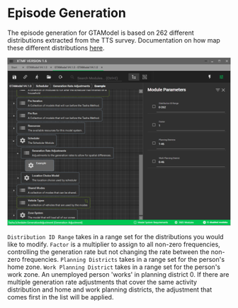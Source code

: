 
# Episode Generation

The episode generation for GTAModel is based on 262 different distributions
extracted from the TTS survey.  Documentation on how map these different distributions
[here](../model_design/scheduler.md#generate-trip-chains).  

![alt text](images/episode_generation_1.png "Episode generation rate adjustments")

`Distribution ID Range` takes in a range set for the distributions you would like to modify.
`Factor` is a multiplier to assign to all non-zero frequencies, controlling the generation rate
but not changing the rate between the non-zero frequencies.
`Planning Districts` takes in a range set for the person's home zone.
`Work Planning District` takes in a range set for the person's work zone.  An
unemployed person 'works' in planning district 0.  If there are multiple generation rate
adjustments that cover the same activity distribution and home and work planning districts,
the adjustment that comes first in the list will be applied.